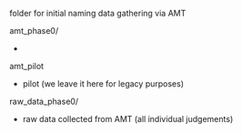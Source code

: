 folder for initial naming data gathering via AMT

amt_phase0/

- 

amt_pilot

- pilot (we leave it here for legacy purposes)

raw_data_phase0/

- raw data collected from AMT (all individual judgements)

